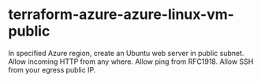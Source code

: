 # terraform-azure-azure-linux-vm-public
In specified Azure region, create an Ubuntu web server in public subnet. Allow incoming HTTP from any where. Allow ping from RFC1918. Allow SSH from your egress public IP.
